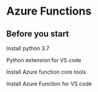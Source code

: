 # Azure Functions

## Before you start

Install python 3.7

Python extension for VS code

Install Azure function core tools

Install Azure Function for VS code
